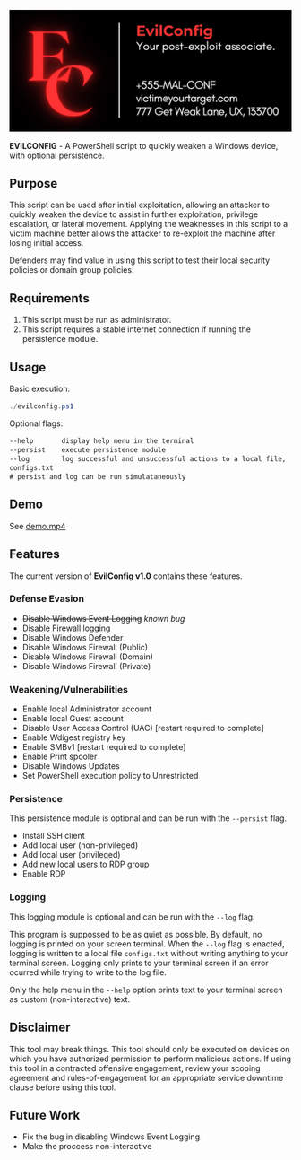 
![image](header.jpg)

**EVILCONFIG** - A PowerShell script to quickly weaken a Windows device, with optional persistence.


## Purpose

This script can be used after initial exploitation, allowing an attacker to quickly weaken the device to assist in further exploitation, privilege escalation, or lateral movement. Applying the weaknesses in this script to a victim machine better allows the attacker to re-exploit the machine after losing initial access.

Defenders may find value in using this script to test their local security policies or domain group policies. 

## Requirements
1. This script must be run as administrator.
2. This script requires a stable internet connection if running the persistence module.

## Usage

Basic execution:
```powershell
./evilconfig.ps1
```

Optional flags:
```
--help       display help menu in the terminal
--persist    execute persistence module
--log        log successful and unsuccessful actions to a local file, configs.txt
# persist and log can be run simulataneously
```

## Demo
See [demo.mp4](demo.mp4)

## Features
The current version of **EvilConfig v1.0** contains these features. 

### Defense Evasion

* ~~Disable Windows Event Logging~~ *known bug*
* Disable Firewall logging
* Disable Windows Defender
* Disable Windows Firewall (Public)
* Disable Windows Firewall (Domain)
* Disable Windows Firewall (Private)

### Weakening/Vulnerabilities

* Enable local Administrator account
* Enable local Guest account
* Disable User Access Control (UAC) [restart required to complete]
* Enable Wdigest registry key
* Enable SMBv1 [restart required to complete]
* Enable Print spooler
* Disable Windows Updates
* Set PowerShell execution policy to Unrestricted


### Persistence
This persistence module is optional and can be run with the `--persist` flag.

* Install SSH client
* Add local user (non-privileged)
* Add local user (privileged)
* Add new local users to RDP group
* Enable RDP

### Logging
This logging module is optional and can be run with the `--log` flag. <br>

This program is suppossed to be as quiet as possible. By default, no logging is printed on your screen terminal. When the `--log` flag is enacted, logging is written to a local file `configs.txt` without writing anything to your terminal screen. Logging only prints to your terminal screen if an error ocurred while trying to write to the log file. 

Only the help menu in the `--help` option prints text to your terminal screen as custom (non-interactive) text.

## Disclaimer

This tool may break things. This tool should only be executed on devices on which you have authorized permission to perform malicious actions. If using this tool in a contracted offensive engagement, review your scoping agreement and rules-of-engagement for an appropriate service downtime clause before using this tool. 

## Future Work

* Fix the bug in disabling Windows Event Logging
* Make the proccess non-interactive


